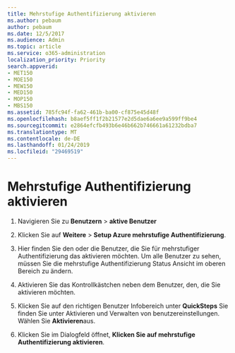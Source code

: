 ```yaml
---
title: Mehrstufige Authentifizierung aktivieren
ms.author: pebaum
author: pebaum
ms.date: 12/5/2017
ms.audience: Admin
ms.topic: article
ms.service: o365-administration
localization_priority: Priority
search.appverid:
- MET150
- MOE150
- MEW150
- MED150
- MOP150
- MBS150
ms.assetid: 785fc94f-fa62-461b-ba00-cf875e45d48f
ms.openlocfilehash: b8aef5ff1f2b21577e2d5dae6a6ee9a599ff9be4
ms.sourcegitcommit: e2864efcfb493b6e46b662b746661a61232bdba7
ms.translationtype: MT
ms.contentlocale: de-DE
ms.lasthandoff: 01/24/2019
ms.locfileid: "29469519"
---
```

# <a name="enable-multi-factor-authentication"></a>Mehrstufige Authentifizierung aktivieren

1. Navigieren Sie zu **Benutzern** \> **aktive Benutzer**
    
2. Klicken Sie auf **Weitere** \> **Setup Azure mehrstufige Authentifizierung**. 
    
3. Hier finden Sie den oder die Benutzer, die Sie für mehrstufiger Authentifizierung das aktivieren möchten. Um alle Benutzer zu sehen, müssen Sie die mehrstufige Authentifizierung Status Ansicht im oberen Bereich zu ändern.
    
4. Aktivieren Sie das Kontrollkästchen neben dem Benutzer, den, die Sie aktivieren möchten.
    
5.  Klicken Sie auf den richtigen Benutzer Infobereich unter **QuickSteps** Sie finden Sie unter Aktivieren und Verwalten von benutzereinstellungen. Wählen Sie **Aktivieren**aus. 
    
6. Klicken Sie im Dialogfeld öffnet, **Klicken Sie auf mehrstufige Authentifizierung aktivieren**. 
    

